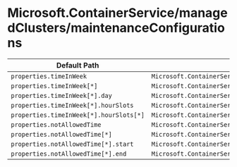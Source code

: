 # Microsoft.ContainerService/managedClusters/maintenanceConfigurations

| Default Path | Alias |
|---|---|
| `properties.timeInWeek` | `Microsoft.ContainerService/managedClusters/maintenanceConfigurations/timeInWeek` |
| `properties.timeInWeek[*]` | `Microsoft.ContainerService/managedClusters/maintenanceConfigurations/timeInWeek[*]` |
| `properties.timeInWeek[*].day` | `Microsoft.ContainerService/managedClusters/maintenanceConfigurations/timeInWeek[*].day` |
| `properties.timeInWeek[*].hourSlots` | `Microsoft.ContainerService/managedClusters/maintenanceConfigurations/timeInWeek[*].hourSlots` |
| `properties.timeInWeek[*].hourSlots[*]` | `Microsoft.ContainerService/managedClusters/maintenanceConfigurations/timeInWeek[*].hourSlots[*]` |
| `properties.notAllowedTime` | `Microsoft.ContainerService/managedClusters/maintenanceConfigurations/notAllowedTime` |
| `properties.notAllowedTime[*]` | `Microsoft.ContainerService/managedClusters/maintenanceConfigurations/notAllowedTime[*]` |
| `properties.notAllowedTime[*].start` | `Microsoft.ContainerService/managedClusters/maintenanceConfigurations/notAllowedTime[*].start` |
| `properties.notAllowedTime[*].end` | `Microsoft.ContainerService/managedClusters/maintenanceConfigurations/notAllowedTime[*].end` |

